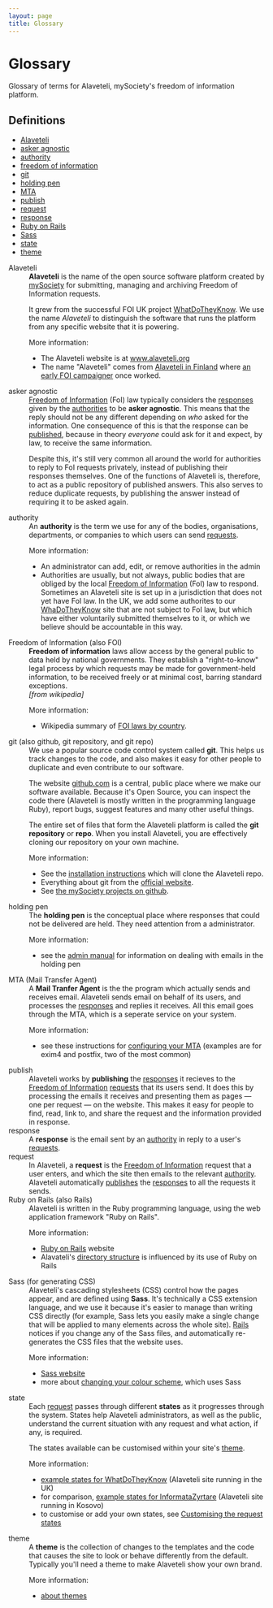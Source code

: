 ```yaml
---
layout: page
title: Glossary
---
```


Glossary
====================

<p class="lead">
	Glossary of terms for Alaveteli, mySociety's freedom of information
 	platform.
</p>

Definitions
-----------

<ul class="definitions">
  <li><a href="#alaveteli">Alaveteli</a></li>
  <li><a href="#agnostic">asker agnostic</a></li>
  <li><a href="#authority">authority</a></li>
  <li><a href="#foi">freedom of information</a></li>
  <li><a href="#git">git</a></li>
  <li><a href="#holding_pen">holding pen</a></li>
  <li><a href="#mta">MTA</a></li>
  <li><a href="#publish">publish</a></li>
  <li><a href="#request">request</a></li>
  <li><a href="#response">response</a></li>
  <li><a href="#rails">Ruby&nbsp;on&nbsp;Rails</a></li>
  <li><a href="#sass">Sass</a></li>
  <li><a href="#state">state</a></li>
  <li><a href="#theme">theme</a></li>
</ul>


<dl class="glossary">

  <dt>
    <a name="alaveteli">Alaveteli</a>
  </dt>
  <dd>
    <strong>Alaveteli</strong> is the name of the open source software platform created
    by <a href="http://www.mysociety.org">mySociety</a> for submitting,
    managing and archiving Freedom of Information requests.
    <p>
      It grew from the successful FOI UK project 
      <a href="http://www.whatdotheyknow.com">WhatDoTheyKnow</a>.
      We use the name <em>Alaveteli</em> to distinguish the software
      that runs the platform from any specific website that it is powering.
    </p>
    <div class="more-info">
      <p>More information:</p>
      <ul>
        <li>
          The Alaveteli website is at <a href="http://www.alaveteli.org">www.alaveteli.org</a>
        </li>
        <li>
          The name "Alaveteli" comes from 
          <a href="http://en.wikipedia.org/wiki/Alaveteli,_Finland">Alaveteli in Finland</a>
          where 
          <a href="http://en.wikipedia.org/wiki/Anders_Chydenius">an early FOI campaigner</a>
          once worked.
        </li>
      </ul>
    </div>
  </dd>

  <dt>
    <a name="agnostic">asker agnostic</a>
  </dt>
  <dd>
	  <a href="#foi" class="glossary">Freedom of Information</a> (FoI) law typically considers
    the <a href="#response" class="glossary">responses</a> given by the 
    <a href="#authority" class="glossary">authorities</a> to be <strong>asker agnostic</strong>. This means
    that the reply should not be any different depending on <em>who</em> asked for the 
    information. One consequence of this is that the response
    can be <a href="#publish" class="glossary">published</a>, because in theory <em>everyone</em>
    could ask for it and expect, by law, to receive the same information. 
    <p>
      Despite this, it's still very common all around the world for authorities to reply
      to FoI requests privately, instead of publishing their responses themselves. One of the
      functions of Alaveteli is, therefore, to act as a public repository of published answers.
      This also serves to reduce duplicate requests, by publishing the answer instead of
      requiring it to be asked again.
    </p>
  <dt>
    <a name="authority">authority</a>
  </dt>
  <dd>
	  An <strong>authority</strong> is the term we use for any of the bodies, organisations,
    departments, or companies to which users can send <a href="#request" class="glossary">requests</a>.
    <div class="more-info">
      <p>More information:</p>
      <ul>
        <li>
          An administrator can add, edit, or remove authorities in the admin
        </li>
        <li>
          Authorities are usually, but not always, public bodies that are obliged by the local
          <a href="#foi" class="glossary">Freedom of Information</a> (FoI) law to respond. Sometimes an
          Alaveteli site is set up in a jurisdiction that does not yet have FoI law. In the UK,
          we add some authorites to our <a href="https://www.whatdotheyknow.com">WhaDoTheyKnow</a>
          site that are not subject to FoI law, but which have either voluntarily submitted themselves
          to it, or which we believe should be accountable in this way.
        </li>
      </ul>
    </div>
  </dd>

  <dt>
    <a name="foi">Freedom of Information</a> (also FOI)
  </dt>
  <dd>
    <strong>Freedom of information</strong> laws allow access by the general public
    to data held by national governments. They establish a "right-to-know"
    legal process by which requests may be made for government-held
    information, to be received freely or at minimal cost, barring standard
    exceptions.
    <br>
    <em>[from wikipedia]</em>
    <div class="more-info">
      <p>More information:</p>
      <ul>
        <li>
          Wikipedia summary of <a href="http://http://en.wikipedia.org/wiki/Freedom_of_information_laws_by_country">FOI laws by country</a>.
        </li>
      </ul>
    </div>
  </dd>

  <dt>
    <a name="git">git</a> (also github,  git repository, and git repo)
  </dt>
  <dd>
    We use a popular source code control system called <strong>git</strong>. This
    helps us track changes to the code, and also makes it easy for other people
    to duplicate and even contribute to our software.
    <p>
      The website <a href="http://github.com/mysociety">github.com</a> is a central, public
      place where we make our software available. Because it's Open Source, you can
      inspect the code there (Alaveteli is mostly written in the programming language
      Ruby), report bugs, suggest features and many other useful things.
    </p>
    <p>
      The entire set of files that form the Alaveteli platform is called the
      <strong>git repository</strong> or <strong>repo</strong>. When you
      install Alaveteli, you are effectively cloning our repository on your
      own machine.
    </p>
    <div class="more-info">
      <p>More information:</p>
      <ul>
        <li>
          See the <a href="{{ site.baseurl }}installing">installation instructions</a> which will
          clone the Alaveteli repo.
        </li>
        <li>
          Everything about git from the <a
          href="//http://git-scm.com">official website</a>.
        </li>
        <li>
          See <a href="http://github.com/mysociety">the mySociety projects on
          github</a>.
        </li>
      </ul>
    </div>
  </dd>

  <dt>
    <a name="holding pen">holding pen</a>
  </dt>
  <dd>
    The <strong>holding pen</strong> is the conceptual place where responses that 
    could not be delivered are held. They need attention from a administrator.
    <div class="more-info">
      <p>More information:</p>
      <ul>
        <li>
			    see the <a href="{{ site.baseurl }}running/admin_manual">admin manual</a> for
          information on dealing with emails in the holding pen
        </li>
      </ul>
    </div>
  </dd>

  <dt>
    <a name="mta">MTA</a> (Mail Transfer Agent)
  </dt>
  <dd>
    A <strong>Mail Tranfer Agent</strong> is the the program which actually sends
    and receives email. Alaveteli sends email on behalf of its users, and processes
    the <a href="#response" class="glossary">responses</a> and replies it receives.
    All this email goes through the MTA, which is a seperate service on your system.
    <div class="more-info">
      <p>More information:</p>
      <ul>
        <li>
			    see these instructions for <a href="{{ site.baseurl }}installing/email">configuring your MTA</a>
          (examples are for exim4 and postfix, two of the most common)
        </li>
      </ul>
    </div>
    
  </dd>

  <dt>
    <a name="publish">publish</a>
  </dt>
  <dd>
    Alaveteli works by <strong>publishing</strong> the 
    <a href="#response" class="glossary">responses</a> it recieves to the 
    <a href="#foi" class="glossary">Freedom of Information</a>
    <a href="#request" class="glossary">requests</a> that its users send.
    It does this by processing the emails it receives and presenting them
    as pages &mdash; one per request &mdash; on the website. This makes it
    easy for people to find, read, link to, and share the request and the
    information provided in response.
  </dd>

  <dt>
    <a name="response">response</a>
  </dt>
  <dd>
	  A <strong>response</strong> is the email sent by an 
     <a href="#authority" class="glossary">authority</a> in reply to 
     a user's  <a href="#request" class="glossary">requests</a>.
  </dd>

  <dt>
    <a name="request">request</a>
  </dt>
  <dd>
    In Alaveteli, a <strong>request</strong> is the 
    <a href="#foi" class="glossary">Freedom of Information</a> request
    that a user enters, and which the site then emails to the relevant 
    <a href="#authority" class="glossary">authority</a>.
    Alaveteli automatically <a href="#publish" class="glossary">publishes</a>
    the <a href="#response" class="glossary">responses</a>
    to all the requests it sends.
  </dd>

  <dt>
    <a name="rails">Ruby on Rails</a> (also Rails)
  </dt>
  <dd>
    Alaveteli is written in the Ruby programming language, using
    the web application framework "Ruby on Rails".
    <div class="more-info">
      <p>More information:</p>
      <ul>
        <li>
          <a href="http://rubyonrails.org/">Ruby on Rails</a> website
        </li>
        <li>
			    Alavateli's <a href="{{ site.baseurl }}developers/directory_structure/">directory structure</a>
          is influenced by its use of Ruby on Rails
        </li>
      </ul>
    </div>

  </dd>

  <dt>
    <a name="sass">Sass</a> (for generating CSS)
  </dt>
  <dd>
    Alaveteli's cascading stylesheets (CSS) control how the pages appear, and
    are defined using <strong>Sass</strong>. It's technically a CSS extension
    language, and we use it because it's easier to manage than writing CSS
    directly (for example, Sass lets you easily make a single change that will
    be applied to many elements across the whole site).
    <a href="#rails" class="glossary">Rails</a> notices if you change any of
    the Sass files, and automatically re-generates the CSS files that the
    website uses.
    <div class="more-info">
      <p>More information:</p>
      <ul>
        <li>
          <a href="http://sass-lang.com">Sass website</a>
        </li>
        <li>
          more about <a href="{{ site.baseurl }}customising/themes/#changing-the-colour-scheme">changing
          your colour scheme</a>, which uses Sass
        </li>
      </ul>
    </div>
  </dd>

  <dt>
    <a name="state">state</a>
  </dt>
  <dd>
    Each <a href="#request" class="glossary">request</a> passes through different
    <strong>states</strong> as it progresses through the system.
    States help Alaveteli administrators, as well as the public, 
    understand the current situation with any request and what 
    action, if any, is required.
    <p>
      The states available can be customised within
      your site's <a href="#theme" class="glossary">theme</a>.
    </p>
    <div class="more-info">
      <p>More information:</p>
      <ul>
        <li>
			    <a href="{{ site.baseurl }}running/states">example states for WhatDoTheyKnow</a>
          (Alaveteli site running in the UK)
        </li>
        <li>
			    for comparison, <a href="{{ site.baseurl }}running/states_informatazyrtare">example states for InformataZyrtare</a>
          (Alaveteli site running in Kosovo)
        </li>
        <li>
          to customise or add your own states, see <a href="{{ site.baseurl }}customising/themes">Customising the request states</a>
        </li>
      </ul>
    </div>
    
  </dd>

  <dt>
    <a name="theme">theme</a>
  </dt>
  <dd>
	  A <strong>theme</strong> is the collection of changes to the templates
	  and the code that causes the site to look or behave differently from the 
	  default. Typically you'll need a theme to make Alaveteli show your own
	  brand.
    <div class="more-info">
      <p>More information:</p>
      <ul>
        <li>
			<a href="{{ site.baseurl }}customising/themes">about themes</a>
        </li>
      </ul>
    </div>
  </dd>

</dl>